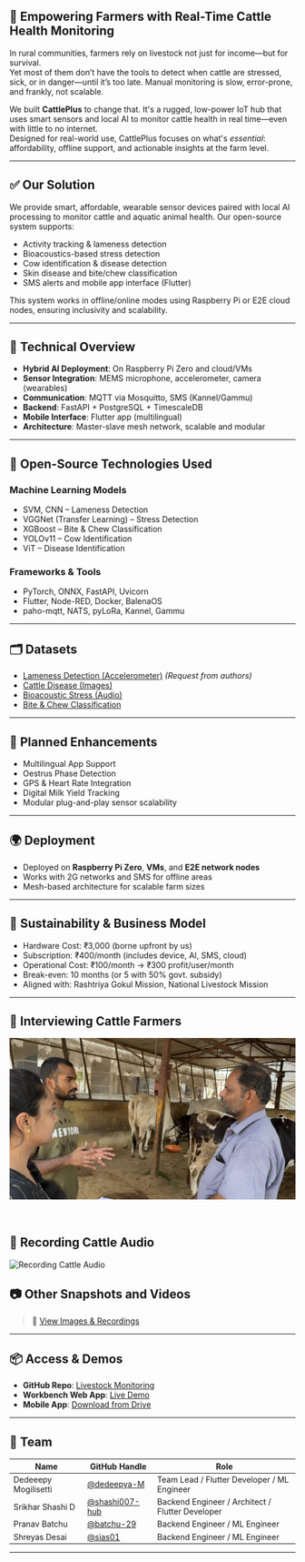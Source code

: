 ## 🐄 **Empowering Farmers with Real-Time Cattle Health Monitoring**

In rural communities, farmers rely on livestock not just for income—but for survival.  
Yet most of them don’t have the tools to detect when cattle are stressed, sick, or in danger—until it’s too late. Manual monitoring is slow, error-prone, and frankly, not scalable.

We built **CattlePlus** to change that. It's a rugged, low-power IoT hub that uses smart sensors and local AI to monitor cattle health in real time—even with little to no internet.  
Designed for real-world use, CattlePlus focuses on what's *essential*: affordability, offline support, and actionable insights at the farm level.


---

## ✅ Our Solution
We provide smart, affordable, wearable sensor devices paired with local AI processing to monitor cattle and aquatic animal health. Our open-source system supports:

- Activity tracking & lameness detection  
- Bioacoustics-based stress detection  
- Cow identification & disease detection  
- Skin disease and bite/chew classification  
- SMS alerts and mobile app interface (Flutter)

This system works in offline/online modes using Raspberry Pi or E2E cloud nodes, ensuring inclusivity and scalability.

---

## 🧠 Technical Overview

- **Hybrid AI Deployment**: On Raspberry Pi Zero and cloud/VMs
- **Sensor Integration**: MEMS microphone, accelerometer, camera (wearables)
- **Communication**: MQTT via Mosquitto, SMS (Kannel/Gammu)
- **Backend**: FastAPI + PostgreSQL + TimescaleDB
- **Mobile Interface**: Flutter app (multilingual)
- **Architecture**: Master-slave mesh network, scalable and modular

---

## 🔧 Open-Source Technologies Used

### Machine Learning Models
- SVM, CNN – Lameness Detection  
- VGGNet (Transfer Learning) – Stress Detection  
- XGBoost – Bite & Chew Classification  
- YOLOv11 – Cow Identification  
- ViT – Disease Identification  

### Frameworks & Tools
- PyTorch, ONNX, FastAPI, Uvicorn  
- Flutter, Node-RED, Docker, BalenaOS  
- paho-mqtt, NATS, pyLoRa, Kannel, Gammu

---

## 🗂 Datasets

- [Lameness Detection (Accelerometer)](https://www.sciencedirect.com/science/article/pii/S0168169923008888) *(Request from authors)*
- [Cattle Disease (Images)](https://universe.roboflow.com/sliit-kuemd/cattle-diseases)
- [Bioacoustic Stress (Audio)](https://www.kaggle.com/datasets/lscadfacomufms/cattle-bioacoustic-dataset)
- [Bite & Chew Classification](https://dataverse.unr.edu.ar/dataset.xhtml?persistentId=doi:10.57715/UNR/T7SDAX)

---

## 🔮 Planned Enhancements

- Multilingual App Support  
- Oestrus Phase Detection  
- GPS & Heart Rate Integration  
- Digital Milk Yield Tracking  
- Modular plug-and-play sensor scalability

---

## 🌍 Deployment

- Deployed on **Raspberry Pi Zero**, **VMs**, and **E2E network nodes**
- Works with 2G networks and SMS for offline areas
- Mesh-based architecture for scalable farm sizes

---

## 💸 Sustainability & Business Model

- Hardware Cost: ₹3,000 (borne upfront by us)  
- Subscription: ₹400/month (includes device, AI, SMS, cloud)  
- Operational Cost: ₹100/month → ₹300 profit/user/month  
- Break-even: 10 months (or 5 with 50% govt. subsidy)  
- Aligned with: Rashtriya Gokul Mission, National Livestock Mission

---



## 📸 Interviewing Cattle Farmers

![Interviewing Cattle Farmers](https://github.com/shashi007-hub/livestock-monitoring/blob/main/IMG_4525.JPG?raw=true)

&nbsp;

## 🎤 Recording Cattle Audio

![Recording Cattle Audio](https://github.com/shashi007-hub/livestock-monitoring/blob/main/IMG20250503120732.jpg?raw=true)

## 📷 Other Snapshots and Videos

> 📸 [View Images & Recordings](https://photos.google.com/share/AF1QipNqzm3BySJmUFz0hH1mG1mRoyeG2IZXoVNX_F6hfE6UV6fIJ5qsC_p6GavInrij5w?key=U2hOTV83ZDV4ajR4SGNqWFV3V1UteHY5MVJKdk9n)


---

## 📦 Access & Demos

- **GitHub Repo**: [Livestock Monitoring](https://github.com/shashi007-hub/livestock-monitoring)  
- **Workbench Web App**: [Live Demo](http://164.52.194.74:8000/)  
- **Mobile App**: [Download from Drive](https://drive.google.com/drive/folders/12bX0ncqKzv1TpDrqnhcI4tGe6obPycIU?usp=sharing)

---

## 👥 Team

| Name                 | GitHub Handle                                  | Role                                                   |
|----------------------|-------------------------------------------------|--------------------------------------------------------|
| Dedeeepy Mogilisetti | [@dedeepya-M](https://github.com/dedeepya-M)   | Team Lead / Flutter Developer / ML Engineer           |
| Srikhar Shashi D     | [@shashi007-hub](https://github.com/shashi007-hub) | Backend Engineer / Architect / Flutter Developer      |
| Pranav Batchu        | [@batchu-29](https://github.com/batchu-29)     | Backend Engineer / ML Engineer                        |
| Shreyas Desai        | [@sias01](https://github.com/sias01)           | Backend Engineer / ML Engineer                        |


---


